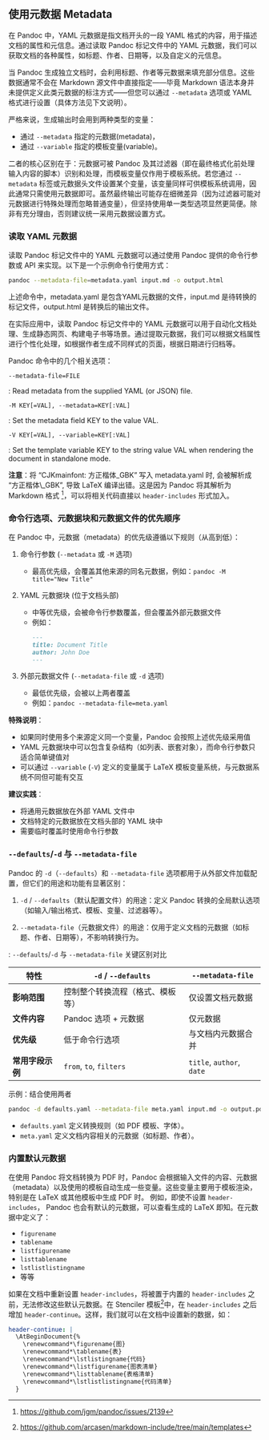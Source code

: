 ## 使用元数据 Metadata

在 Pandoc 中，YAML 元数据是指文档开头的一段 YAML 格式的内容，用于描述文档的属性和元信息。通过读取 Pandoc 标记文件中的 YAML 元数据，我们可以获取文档的各种属性，如标题、作者、日期等，以及自定义的元信息。

当 Pandoc 生成独立文档时，会利用标题、作者等元数据来填充部分信息。这些数据通常不会在 Markdown 源文件中直接指定——毕竟 Markdown 语法本身并未提供定义此类元数据的标注方式——但您可以通过 `--metadata` 选项或 YAML 格式进行设置（具体方法见下文说明）。

严格来说，生成输出时会用到两种类型的变量：

- 通过 `--metadata` 指定的元数据(metadata)，
- 通过 `--variable` 指定的模板变量(variable)。

二者的核心区别在于：元数据可被 Pandoc 及其过滤器（即在最终格式化前处理输入内容的脚本）识别和处理，而模板变量仅作用于模板系统。若您通过 `--metadata` 标签或元数据头文件设置某个变量，该变量同样可供模板系统调用，因此通常只需使用元数据即可。虽然最终输出可能存在细微差异（因为过滤器可能对元数据进行特殊处理而忽略普通变量），但坚持使用单一类型选项显然更简便。除非有充分理由，否则建议统一采用元数据设置方式。

### 读取 YAML 元数据

读取 Pandoc 标记文件中的 YAML 元数据可以通过使用 Pandoc 提供的命令行参数或 API 来实现。以下是一个示例命令行使用方式：

```bash
pandoc --metadata-file=metadata.yaml input.md -o output.html
```

上述命令中，metadata.yaml 是包含YAML元数据的文件，input.md 是待转换的标记文件，output.html 是转换后的输出文件。

在实际应用中，读取 Pandoc 标记文件中的 YAML 元数据可以用于自动化文档处理、生成静态网页、构建电子书等场景。通过提取元数据，我们可以根据文档属性进行个性化处理，如根据作者生成不同样式的页面，根据日期进行归档等。

Pandoc 命令中的几个相关选项：

`--metadata-file=FILE`

: Read metadata from the supplied YAML (or JSON) file. 

`-M KEY[=VAL], --metadata=KEY[:VAL]`

: Set the metadata field KEY to the value VAL.

`-V KEY[=VAL], --variable=KEY[:VAL]`

: Set the template variable KEY to the string value VAL when rendering the document in standalone mode.

**注意**：将 “CJKmainfont: 方正楷体_GBK” 写入 metadata.yaml 时, 会被解析成 “方正楷体\\_GBK”, 导致 LaTeX 编译出错。这是因为 Pandoc 将其解析为 Markdown 格式 [^underscore_issue]，可以将相关代码直接以 `header-includes` 形式加入。

[^underscore_issue]: <https://github.com/jgm/pandoc/issues/2139>

### 命令行选项、元数据块和元数据文件的优先顺序

在 Pandoc 中，元数据（metadata）的优先级遵循以下规则（从高到低）：

1. 命令行参数 (`--metadata` 或 `-M` 选项)
   - 最高优先级，会覆盖其他来源的同名元数据，例如：`pandoc -M title="New Title"`

2. YAML 元数据块 (位于文档头部)
   - 中等优先级，会被命令行参数覆盖，但会覆盖外部元数据文件
   - 例如：
     ```markdown
     ---
     title: Document Title
     author: John Doe
     ---
     ```

3. 外部元数据文件 (`--metadata-file` 或 `-d` 选项)
   - 最低优先级，会被以上两者覆盖
   - 例如：`pandoc --metadata-file=meta.yaml`

**特殊说明**：

- 如果同时使用多个来源定义同一个变量，Pandoc 会按照上述优先级采用值
- YAML 元数据块中可以包含复杂结构（如列表、嵌套对象），而命令行参数只适合简单键值对
- 可以通过 `--variable` (`-V`) 定义的变量属于 LaTeX 模板变量系统，与元数据系统不同但可能有交互

**建议实践**：

- 将通用元数据放在外部 YAML 文件中
- 文档特定的元数据放在文档头部的 YAML 块中
- 需要临时覆盖时使用命令行参数

### `--defaults`/`-d` 与 `--metadata-file`

Pandoc 的 `-d`（`--defaults`）和 `--metadata-file` 选项都用于从外部文件加载配置，但它们的用途和功能有显著区别：

1. `-d` / `--defaults`（默认配置文件）的用途：定义 Pandoc 转换的全局默认选项（如输入/输出格式、模板、变量、过滤器等）。

2. `--metadata-file`（元数据文件）的用途：仅用于定义文档的元数据（如标题、作者、日期等），不影响转换行为。

: `--defaults`/`-d` 与 `--metadata-file` 关键区别对比

| 特性             | `-d` / `--defaults`              | `--metadata-file`         |
| ---------------- | -------------------------------- | ------------------------- |
| **影响范围**     | 控制整个转换流程（格式、模板等） | 仅设置文档元数据          |
| **文件内容**     | Pandoc 选项 + 元数据             | 仅元数据                  |
| **优先级**       | 低于命令行选项                   | 与文档内元数据合并        |
| **常用字段示例** | `from`, `to`, `filters`          | `title`, `author`, `date` |

示例：结合使用两者

```bash
pandoc -d defaults.yaml --metadata-file meta.yaml input.md -o output.pdf
```

- `defaults.yaml` 定义转换规则（如 PDF 模板、字体）。
- `meta.yaml` 定义文档内容相关的元数据（如标题、作者）。

### 内置默认元数据

在使用 Pandoc 将文档转换为 PDF 时，Pandoc 会根据输入文件的内容、元数据（metadata）以及使用的模板自动生成一些变量。这些变量主要用于模板渲染，特别是在 LaTeX 或其他模板中生成 PDF 时。 例如，即使不设置 `header-includes`， Pandoc 也会有默认的元数据，可以查看生成的 LaTeX 即知。在元数据中定义了：

- `figurename`
- `tablename`
- `listfigurename`
- `listtablename`
- `lstlistlistingname`
- 等等

如果在文档中重新设置 `header-includes`，将被置于内置的 `header-includes` 之前，无法修改这些默认元数据。在 Stenciler 模板[^stenciler-url]中，在 `header-includes` 之后增加 `header-continue`。这样，我们就可以在文档中设置新的数据，如：

```yaml
header-continue: |
  \AtBeginDocument{%
    \renewcommand*\figurename{图}
    \renewcommand*\tablename{表}
    \renewcommand*\lstlistingname{代码}
    \renewcommand*\listfigurename{图表清单}
    \renewcommand*\listtablename{表格清单}
    \renewcommand*\lstlistlistingname{代码清单}
  }
```

[^stenciler-url]: <https://github.com/arcasen/markdown-include/tree/main/templates>
